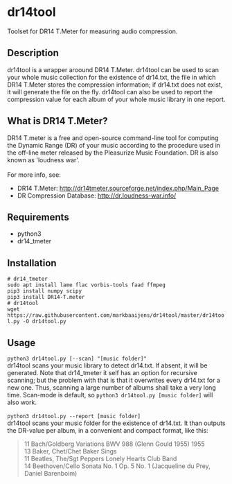 # dr14tool
Toolset for DR14 T.Meter for measuring audio compression. 

## Description
dr14tool is a wrapper aroound DR14 T.Meter. dr14tool can be used to scan your whole music collection for the existence of dr14.txt, the file in which DR14 T.Meter stores the compression information; if dr14.txt does not exist, it will generate the file on the fly. dr14tool can also be used to report the compression value for each album of your whole music library in one report.

## What is DR14 T.Meter?
DR14 T.meter is a free and open-source command-line tool for computing the Dynamic Range (DR) of your music according to the procedure used in the off-line meter released by the Pleasurize Music Foundation. DR is also known as 'loudness war'.\
\
For more info, see:
* DR14 T.Meter: http://dr14tmeter.sourceforge.net/index.php/Main_Page
* DR Compression Database: http://dr.loudness-war.info/

## Requirements
* python3
* dr14_tmeter

## Installation 
`# dr14_tmeter`\
`sudo apt install lame flac vorbis-tools faad ffmpeg`\
`pip3 install numpy scipy`\
`pip3 install DR14-T.meter`\
`# dr14tool`\
`wget https://raw.githubusercontent.com/markbaaijens/dr14tool/master/dr14tool.py -O dr14tool.py`

## Usage
`python3 dr14tool.py [--scan] "[music folder]"`\
dr14tool scans your music library to detect dr14.txt. If absent, it will be generated. Note that dr14_tmeter it self has an option for recursive scanning; but the problem with that is that it overwrites every dr14.txt for a new one. Thus, scanning a large number of albums shall take a very long time. Scan-mode is default, so `python3 dr14tool.py [music folder]` will also work.\
\
`python3 dr14tool.py --report [music folder]`\
dr14tool scans your music folder for the existence of dr14.txt. It than outputs the DR-value per album, in a convenient and compact format, like this:
> 11 Bach/Goldberg Variations BWV 988 (Glenn Gould 1955) 1955\
> 13 Baker, Chet/Chet Baker Sings\
> 11 Beatles, The/Sgt Peppers Lonely Hearts Club Band\
> 14 Beethoven/Cello Sonata No. 1 Op. 5 No. 1 (Jacqueline du Prey,  Daniel Barenboim)



